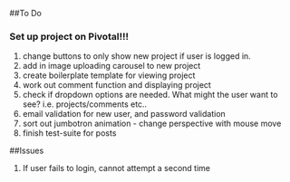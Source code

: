 ##To Do

### Set up project on Pivotal!!!

1. change buttons to only show new project if user is logged in.
1. add in image uploading carousel to new project
1. create boilerplate template for viewing project
1. work out comment function and displaying project
1. check if dropdown options are needed. What might the user want to see? i.e. projects/comments etc..
1. email validation for new user, and password validation
1. sort out jumbotron animation - change perspective with mouse move
1. finish test-suite for posts

##Issues

1. If user fails to login, cannot attempt a second time

